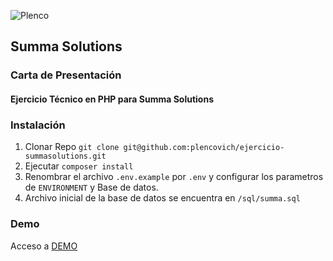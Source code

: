 ![Plenco](https://cdn.plen.co/assets/images/plencovich.png)

## Summa Solutions

### Carta de Presentación

#### Ejercicio Técnico en PHP para Summa Solutions

### Instalación

1. Clonar Repo `git clone git@github.com:plencovich/ejercicio-summasolutions.git`
2. Ejecutar `composer install`
3. Renombrar el archivo `.env.example` por `.env` y configurar los parametros de `ENVIRONMENT` y Base de datos.
4. Archivo inicial de la base de datos se encuentra en `/sql/summa.sql`

### Demo

Acceso a [DEMO](https://ejercicio-summasolutions.isdemo.xyz)
